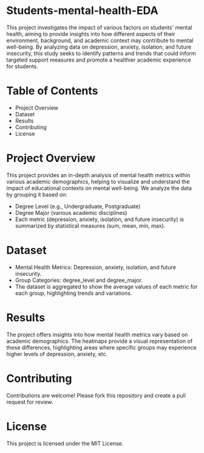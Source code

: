 # Students-mental-health-EDA
This project investigates the impact of various factors on students' mental health, aiming to provide insights into how different aspects of their environment, background, and academic context may contribute to mental well-being. By analyzing data on depression, anxiety, isolation, and future insecurity, this study seeks to identify patterns and trends that could inform targeted support measures and promote a healthier academic experience for students.
# Table of Contents
* Project Overview
* Dataset
* Results
* Contributing
* License

# Project Overview
This project provides an in-depth analysis of mental health metrics within various academic demographics, helping to visualize and understand the impact of educational contexts on mental well-being. We analyze the data by grouping it based on:

* Degree Level (e.g., Undergraduate, Postgraduate)
* Degree Major (various academic disciplines)
* Each metric (depression, anxiety, isolation, and future insecurity) is summarized by statistical measures (sum, mean, min, max).

# Dataset
* Mental Health Metrics: Depression, anxiety, isolation, and future insecurity.
* Group Categories: degree_level and degree_major.
* The dataset is aggregated to show the average values of each metric for each group, highlighting trends and variations.

# Results
The project offers insights into how mental health metrics vary based on academic demographics. The heatmaps provide a visual representation of these differences, highlighting areas where specific groups may experience higher levels of depression, anxiety, etc.

# Contributing
Contributions are welcome! Please fork this repository and create a pull request for review.

# License
This project is licensed under the MIT License.
